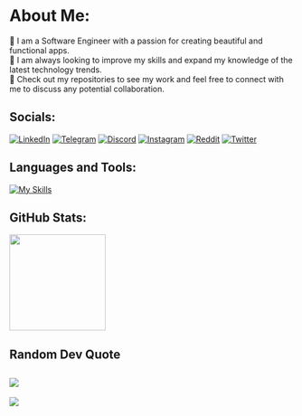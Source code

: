 # About Me:
🔹️ I am a Software Engineer with a passion for creating beautiful and functional apps.<br />
🔹️ I am always looking to improve my skills and expand my knowledge of the latest technology trends.<br />
🔹️ Check out my repositories to see my work and feel free to connect with me to discuss any potential collaboration.

## Socials:
[![LinkedIn](https://img.shields.io/badge/linkedin-blue?logo=linkedin&logoColor=white)](https://www.linkedin.com/in/tw0ch) 
[![Telegram](https://img.shields.io/badge/Telegram-blue?logo=Telegram&logoColor=white)](https://t.me/egormzln)
[![Discord](https://img.shields.io/badge/Discord-%237289DA.svg?logo=discord&logoColor=white)](https://discordapp.com/users/371333543928004639)
[![Instagram](https://img.shields.io/badge/Instagram-%23E4405F.svg?logo=Instagram&logoColor=white)](https://instagram.com/tw0ch)
[![Reddit](https://img.shields.io/badge/Reddit-%23FF4500.svg?logo=Reddit&logoColor=white)](https://reddit.com/user/tw0ch)
[![Twitter](https://img.shields.io/badge/Twitter-%231DA1F2.svg?logo=Twitter&logoColor=white)](https://twitter.com/tw0ch1) 

## Languages and Tools:
[![My Skills](https://skillicons.dev/icons?i=flutter,dart,python,fastapi,react,java,docker)](https://skillicons.dev) 

## GitHub Stats:
<p align="left">
<img src="https://github-readme-stats-git-master-tw0ch.vercel.app/api?username=tw0ch&theme=react&hide_border=true&include_all_commits=true&count_private=true" height="170"/>
<!-- <img src="https://github-readme-stats-git-master-tw0ch.vercel.app/api/top-langs/?username=tw0ch&theme=react&hide_border=true&include_all_commits=true&count_private=false&layout=compact" height="170"/> -->
</p>


## Random Dev Quote
![](https://quotes-github-readme.vercel.app/api?type=horizontal&theme=tokyonight)
---
[![](https://visitcount.itsvg.in/api?id=tw0ch&label=Profile%20Views&color=0&icon=7&pretty=true)](https://visitcount.itsvg.in)
